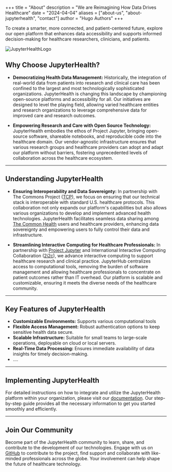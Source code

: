 +++
title = "About"
description = "We are Reimagining How Data Drives Healthcare"
date = "2024-04-04"
aliases = ["about-us", "about-jupyterhealth", "contact"]
author = "Hugo Authors"
+++


To create a smarter, more connected, and patient-centered future, explore our open platform that enhances data accessibility and supports informed decision-making for healthcare researchers, clinicians, and patients.


![JupyterHealthLogo](/images/JupyterHealthLogoGlobe.jpg)


## **Why Choose JupyterHealth?**

- **Democratizing Health Data Management:** 
Historically, the integration of real-world data from patients into research and clinical care has been confined to the largest and most technologically sophisticated organizations. JupyterHealth is changing this landscape by championing open-source platforms and accessibility for all. Our initiatives are designed to level the playing field, allowing varied healthcare entities and research organizations to leverage comprehensive data for improved care and research outcomes.

- **Empowering Research and Care with Open Source Technology:** 
JupyterHealth embodies the ethos of Project Jupyter, bringing open-source software, shareable notebooks, and reproducible code into the healthcare domain. Our vendor-agnostic infrastructure ensures that various research groups and healthcare providers can adopt and adapt our platform without barriers, fostering unprecedented levels of collaboration across the healthcare ecosystem.

---

## **Understanding JupyterHealth**

- **Ensuring Interoperability and Data Sovereignty:**
In partnership with The Commons Project ([TCP](https://www.thecommonsproject.org/)), we focus on ensuring that our technical stack is interoperable with standard U.S. healthcare protocols. This collaboration not only expands our platform's capabilities but also allows various organizations to develop and implement advanced health technologies. JupyterHealth facilitates seamless data sharing among [The Common Health](https://www.commonhealth.org/) users and healthcare providers, enhancing data sovereignty and empowering users to fully control their data and infrastructure.

- **Streamlining Interactive Computing for Healthcare Professionals:**
In partnership with [Project Jupyter](https://jupyter.org/) and International Interactive Computing Collaboration ([2i2c](https://2i2c.org/)), we advance interactive computing to support healthcare research and clinical practice. JupyterHub centralizes access to computational tools, removing the burden of software management and allowing healthcare professionals to concentrate on patient outcomes rather than IT overhead. Our platform is scalable and customizable, ensuring it meets the diverse needs of the healthcare community.

---

## **Key Features of JupyterHealth**

* **Customizable Environments:** Supports various computational tools 
* **Flexible Access Management:** Robust authentication options to keep sensitive health data secure.
* **Scalable Infrastructure:** Suitable for small teams to large-scale operations, deployable on cloud or local servers.
* **Real-Time Data Processing:** Ensures immediate availability of data insights for timely decision-making.
* ….

---

## **Implementing JupyterHealth**

For detailed instructions on how to integrate and utilize the JupyterHealth platform within your organization, please visit our [documentation](https://jupyterhealth.github.io/software-documentation/). Our step-by-step guide provides all the necessary information to get you started smoothly and efficiently.

--- 

## **Join Our Community**

Become part of the JupyterHealth community to learn, share, and contribute to the development of our technologies. Engage with us on [GitHub](https://github.com/jupyterhealth) to contribute to the project, find support and collaborate with like-minded professionals across the globe. Your involvement can help shape the future of healthcare technology.

